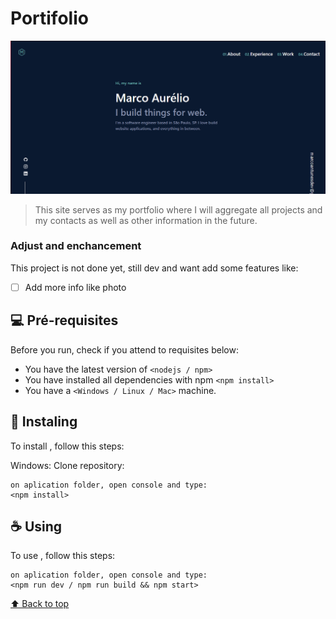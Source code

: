 # Portifolio

<img src="imagem_2022-09-14_125458187.png" alt="exemplo imagem">

> This site serves as my portfolio where I will aggregate all projects and my contacts as well as other information in the future.

### Adjust and enchancement

This project is not done yet, still dev and want add some features like:

- [ ] Add more info like photo

## 💻 Pré-requisites

Before you run, check if you attend to requisites below:
* You have the latest version of `<nodejs / npm>`
* You have installed all dependencies with npm `<npm install>`
* You have a `<Windows / Linux / Mac>` machine.

## 🚀 Instaling <Portifolio>

To install <Porifolio>, follow this steps:

Windows:
Clone repository:
```
on aplication folder, open console and type:
<npm install>
```

## ☕ Using <Portifolio>

To use <Porifolio>, follow this steps:

```
on aplication folder, open console and type:
<npm run dev / npm run build && npm start>
```

[⬆ Back to top](#Portifolio)<br>
